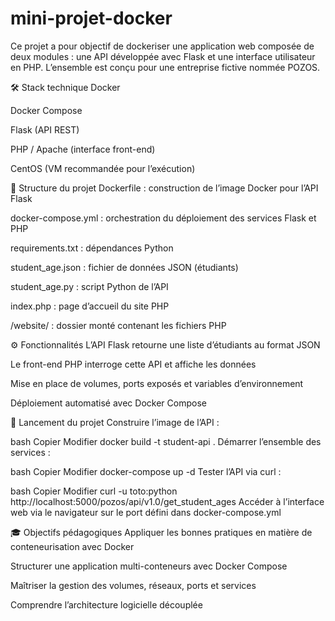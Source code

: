 # mini-projet-docker
Ce projet a pour objectif de dockeriser une application web composée de deux modules : une API développée avec Flask et une interface utilisateur en PHP. L’ensemble est conçu pour une entreprise fictive nommée POZOS.

🛠️ Stack technique
Docker

Docker Compose

Flask (API REST)

PHP / Apache (interface front-end)

CentOS (VM recommandée pour l’exécution)

📁 Structure du projet
Dockerfile : construction de l’image Docker pour l’API Flask

docker-compose.yml : orchestration du déploiement des services Flask et PHP

requirements.txt : dépendances Python

student_age.json : fichier de données JSON (étudiants)

student_age.py : script Python de l’API

index.php : page d’accueil du site PHP

/website/ : dossier monté contenant les fichiers PHP

⚙️ Fonctionnalités
L’API Flask retourne une liste d’étudiants au format JSON

Le front-end PHP interroge cette API et affiche les données

Mise en place de volumes, ports exposés et variables d’environnement

Déploiement automatisé avec Docker Compose

🚀 Lancement du projet
Construire l’image de l’API :

bash
Copier
Modifier
docker build -t student-api .
Démarrer l’ensemble des services :

bash
Copier
Modifier
docker-compose up -d
Tester l’API via curl :

bash
Copier
Modifier
curl -u toto:python http://localhost:5000/pozos/api/v1.0/get_student_ages
Accéder à l’interface web via le navigateur sur le port défini dans docker-compose.yml

🎓 Objectifs pédagogiques
Appliquer les bonnes pratiques en matière de conteneurisation avec Docker

Structurer une application multi-conteneurs avec Docker Compose

Maîtriser la gestion des volumes, réseaux, ports et services

Comprendre l’architecture logicielle découplée
